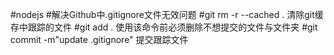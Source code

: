 #nodejs
#解决Github中.gitignore文件无效问题
#git rm -r --cached .               清除git缓存中跟踪的文件
#git add .                          使用该命令前必须删除不想提交的文件与文件夹
#git commit -m"update .gitignore"   提交跟踪文件
#
#
